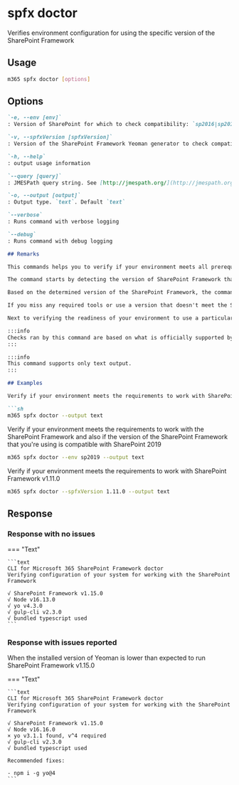 # spfx doctor

Verifies environment configuration for using the specific version of the SharePoint Framework

## Usage

```sh
m365 spfx doctor [options]
```

## Options

```md defintion-list
`-e, --env [env]`
: Version of SharePoint for which to check compatibility: `sp2016|sp2019|spo`

`-v, --spfxVersion [spfxVersion]`
: Version of the SharePoint Framework Yeoman generator to check compatibility for without `v`, eg. `1.11.0`

`-h, --help`
: output usage information

`--query [query]`
: JMESPath query string. See [http://jmespath.org/](http://jmespath.org/) for more information and examples

`-o, --output [output]`
: Output type. `text`. Default `text`

`--verbose`
: Runs command with verbose logging

`--debug`
: Runs command with debug logging

## Remarks

This commands helps you to verify if your environment meets all prerequisites for building solutions using a particular version of the SharePoint Framework.

The command starts by detecting the version of SharePoint Framework that you want to use. First, it looks at the current project. If you didn't run the command in the context of a SharePoint Framework project, the command will try to determine the SharePoint Framework version based on the SharePoint Framework Yeoman generator that you have installed either in the current directory or globally.

Based on the determined version of the SharePoint Framework, the command will look at other dependencies such as Node.js, npm, Yeoman, Gulp CLI and TypeScript to verify if their meet the requirements of that particular version of the SharePoint Framework.

If you miss any required tools or use a version that doesn't meet the SharePoint Framework requirements, the command will give you a list of recommendation how to address these issues.

Next to verifying the readiness of your environment to use a particular version of the SharePoint Framework, you can also check if the version of the SharePoint Framework that you use is compatible with the specific version of SharePoint. Supported versions are `sp2016`, `sp2019` and `spo`.

:::info
Checks ran by this command are based on what is officially supported by Microsoft. It's possible that using different package managers or packages versions will work just fine.
:::

:::info
This command supports only text output.
:::

## Examples

Verify if your environment meets the requirements to work with SharePoint Framework based on the globally installed version of the SharePoint Framework Yeoman generator or the current project

```sh
m365 spfx doctor --output text
```

Verify if your environment meets the requirements to work with the SharePoint Framework and also if the version of the SharePoint Framework that you're using is compatible with SharePoint 2019

```sh
m365 spfx doctor --env sp2019 --output text
```

Verify if your environment meets the requirements to work with SharePoint Framework v1.11.0

```sh
m365 spfx doctor --spfxVersion 1.11.0 --output text
```

## Response

### Response with no issues

=== "Text"

    ```text
    CLI for Microsoft 365 SharePoint Framework doctor
    Verifying configuration of your system for working with the SharePoint Framework

    √ SharePoint Framework v1.15.0
    √ Node v16.13.0    
    √ yo v4.3.0
    √ gulp-cli v2.3.0
    √ bundled typescript used
    ```

### Response with issues reported

When the installed version of Yeoman is lower than expected to run SharePoint Framework v1.15.0

=== "Text"

    ```text
    CLI for Microsoft 365 SharePoint Framework doctor
    Verifying configuration of your system for working with the SharePoint Framework

    √ SharePoint Framework v1.15.0
    √ Node v16.16.0
    × yo v3.1.1 found, v^4 required
    √ gulp-cli v2.3.0
    √ bundled typescript used

    Recommended fixes:

    - npm i -g yo@4
    ```
